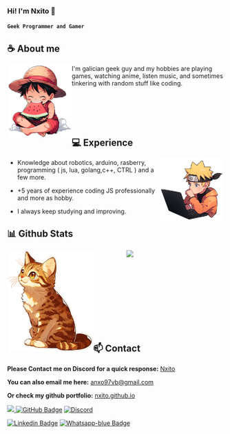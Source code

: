 

### **Hi! I'm Nxito 🍟**
 
**`Geek Programmer and Gamer`** 
 
## **☕ About me**
 

<a href="https://github.com/Nxito"><img align="left" width="150" src="https://github.com/Nxito/Nxito/blob/main/monkey-d-luffy-eating-watermelon-sticker.png?raw=true"></a>I'm galician geek guy and my hobbies are playing games, watching anime, listen music, and sometimes tinkering with random stuff like coding.
<br><br>
<br><br>
<br><br>

## **💻 Experience**
<a href="https://github.com/Nxito"><img align="right" width="150" src="https://github.com/Nxito/Nxito/blob/main/naruto-uzumaki-with-a-laptop-sticker.png?raw=true"></a>

- Knowledge about robotics, arduino, rasberry, programming ( js, lua, golang,c++, CTRL ) and a few more.

- +5 years of experience coding JS professionally and more as hobby.


- I always keep studying and improving.
 
 

## **📊 Github Stats**
<!-- <div><a href="https://github.com/Nxito"><img width="100" src="https://cdn.discordapp.com/attachments/1077108830862839848/1107004077621125240/105017051_p13.png"></a><div> -->
<p>
  <!--<img width="50%" src="https://github-readme-stats.vercel.app/api?username=Nxito&show_icons=true&count_private=true&theme=react&hide_border=true&bg_color=0D1117"/>--> 
 <a href="https://github.com/Nxito"><img align="left" width="200" src="https://raw.githubusercontent.com/Nxito/Nxito/main/sitting-tabby-cat-sticker.webp" /></a>

<img width="45%" align="right" src="https://github-readme-stats.vercel.app/api/top-langs/?username=Nxito&show_icons=true&count_private=true&theme=react&hide_border=true&bg_color=0D1117&layout=compact&hide=NSIS"/>

</p>

<br><br>
<br><br>
<br><br>
<br><br>

<br><br>


## **📫 Contact**

**Please Contact me on Discord for a quick response:** [Nxito](https://discord.com/users/384025209499549722)

**You can also email me here:** anxo97vb@gmail.com

**Or check my github portfolio:** [nxito.github.io](https://nxito.github.io/)

<a href="https://github.com/Nxito/github-profile-views-counter"><img src="https://komarev.com/ghpvc/?username=Nxito"></a><a href="https://github.com/Nxito"> <img src="https://img.shields.io/github/followers/Nxito?label=Followers&style=social" alt="GitHub Badge"></a>
<a href="https://discord.com/users/350945523810959361"><img alt="Discord" src="https://img.shields.io/badge/Discord-7289DA?logo=discord&logoColor=white"/>

<a href="https://www.linkedin.com/in/anxo-vilar-beiras-59327b183/"><img src="https://img.shields.io/badge/Linkedin-blue?style=for-the-badge&logo=linkedin&logoColor=white" alt="Linkedin Badge"/></a>
<a href="https://api.whatsapp.com/send/?phone=644161447&text&type=phone_number&app_absent=0"><img src="https://img.shields.io/badge/Whatsapp-darkgreen?style=for-the-badge&logo=whatsapp-blue&logoColor=white" alt="Whatsapp-blue Badge"/></a>

